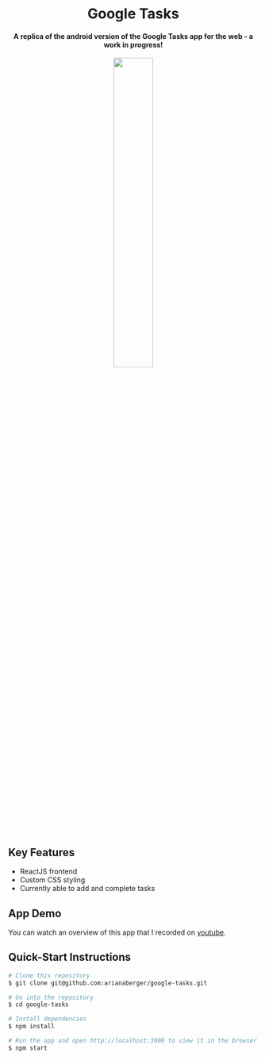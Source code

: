<h1 align="center">
Google Tasks
</h1>

<h4 align="center">A replica of the android version of the Google Tasks app for the web - a work in progress!</h4>

<p align="center">
  <img src="https://user-images.githubusercontent.com/26906993/66675504-7449ed80-ec33-11e9-93da-fa79a721e4df.png" align="middle" width="40%" height="40%">
</p>

## Key Features

* ReactJS frontend
* Custom CSS styling
* Currently able to add and complete tasks

## App Demo

You can watch an overview of this app that I recorded on [youtube](https://youtu.be/nh9gS2qs2h0).

## Quick-Start Instructions

```bash
# Clone this repository
$ git clone git@github.com:arianaberger/google-tasks.git

# Go into the repository
$ cd google-tasks

# Install dependencies
$ npm install

# Run the app and open http://localhost:3000 to view it in the browser
$ npm start
```
